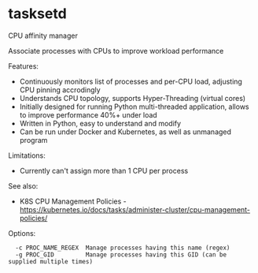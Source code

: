 # tasksetd
CPU affinity manager

Associate processes with CPUs to improve workload performance

Features:

* Continuously monitors list of processes and per-CPU load, adjusting CPU pinning accrodingly
* Understands CPU topology, supports Hyper-Threading (virtual cores)
* Initially designed for running Python multi-threaded application, allows to improve performance 40%+ under load
* Written in Python, easy to understand and modify
* Can be run under Docker and Kubernetes, as well as unmanaged program

Limitations:

* Currently can't assign more than 1 CPU per process

See also:

* K8S CPU Management Policies - https://kubernetes.io/docs/tasks/administer-cluster/cpu-management-policies/

Options:

```
  -c PROC_NAME_REGEX  Manage processes having this name (regex)
  -g PROC_GID         Manage processes having this GID (can be supplied multiple times)
```

